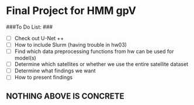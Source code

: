 # Final Project for HMM gpV #

###To Do List: ###

- [ ] Check out U-Net ++
- [ ] How to include Slurm (having trouble in hw03)
- [ ] Find which data preprocessing functions from hw can be used for model(s)
- [ ] Determine which satellites or whether we use the entire satellite dataset
- [ ] Determine what findings we want
- [ ] How to present findings

## NOTHING ABOVE IS CONCRETE ##
 
